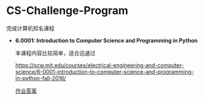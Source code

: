 # CS-Challenge-Program
完成计算机知名课程

* **6.0001: Introduction to Computer Science and Programming in Python**

  本课程内容比较简单，适合迅速过

  <https://ocw.mit.edu/courses/electrical-engineering-and-computer-science/6-0001-introduction-to-computer-science-and-programming-in-python-fall-2016/>

  [作业答案](https://github.com/sccData/CS-Challenge-Program/6.0001)

  